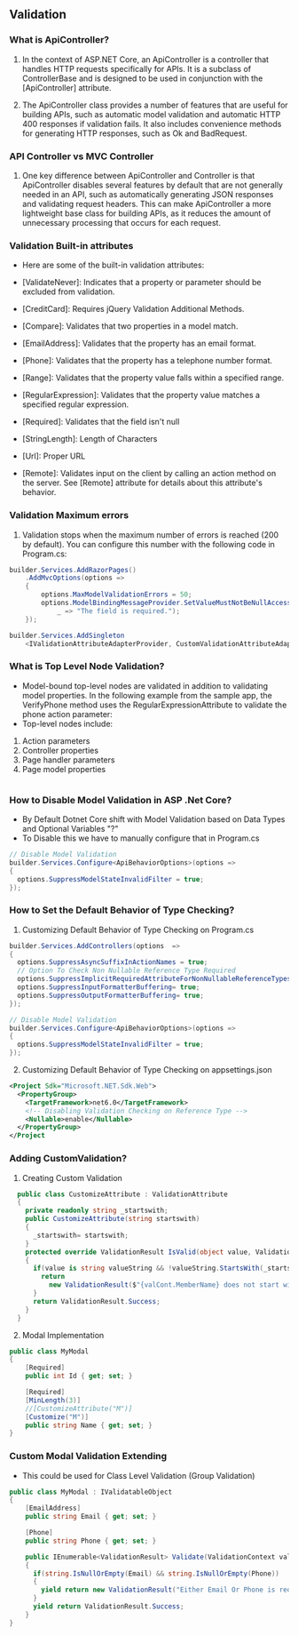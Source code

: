 ## Validation

### What is ApiController?
1. In the context of ASP.NET Core, an ApiController is a controller that handles HTTP requests specifically for APIs. It is a subclass of ControllerBase and is designed to be used in conjunction with the [ApiController] attribute.

2. The ApiController class provides a number of features that are useful for building APIs, such as automatic model validation and automatic HTTP 400 responses if validation fails. It also includes convenience methods for generating HTTP responses, such as Ok and BadRequest.

### API Controller vs MVC Controller
1. One key difference between ApiController and Controller is that ApiController disables several features by default that are not generally needed in an API, such as automatically generating JSON responses and validating request headers. This can make ApiController a more lightweight base class for building APIs, as it reduces the amount of unnecessary processing that occurs for each request.

### Validation Built-in attributes
- Here are some of the built-in validation attributes:

- [ValidateNever]: Indicates that a property or parameter should be excluded from validation.
- [CreditCard]:  Requires jQuery Validation Additional Methods.
- [Compare]: Validates that two properties in a model match.
- [EmailAddress]: Validates that the property has an email format.
- [Phone]: Validates that the property has a telephone number format.
- [Range]: Validates that the property value falls within a specified range.
- [RegularExpression]: Validates that the property value matches a specified regular expression.
- [Required]: Validates that the field isn't null
- [StringLength]: Length of Characters
- [Url]: Proper URL
- [Remote]: Validates input on the client by calling an action method on the server. See [Remote] attribute for details about this attribute's behavior.

### Validation Maximum errors
1. Validation stops when the maximum number of errors is reached (200 by default). You can configure this number with the following code in Program.cs:
```c#
builder.Services.AddRazorPages()
    .AddMvcOptions(options =>
    {
        options.MaxModelValidationErrors = 50;
        options.ModelBindingMessageProvider.SetValueMustNotBeNullAccessor(
            _ => "The field is required.");
    });

builder.Services.AddSingleton
    <IValidationAttributeAdapterProvider, CustomValidationAttributeAdapterProvider>();
```

### What is Top Level Node Validation?
- Model-bound top-level nodes are validated in addition to validating model properties. In the following example from the sample app, the VerifyPhone method uses the RegularExpressionAttribute to validate the phone action parameter:
- Top-level nodes include:

1. Action parameters
2. Controller properties
3. Page handler parameters
4. Page model properties

```c#

```

### How to Disable Model Validation in ASP .Net Core?
- By Default Dotnet Core shift with Model Validation based on Data Types and Optional Variables "?"
- To Disable this we have to manually configure that in Program.cs
```c#
// Disable Model Validation
builder.Services.Configure<ApiBehaviorOptions>(options =>
{
  options.SuppressModelStateInvalidFilter = true;
});
```

### How to Set the Default Behavior of Type Checking?
1. Customizing Default Behavior of Type Checking on Program.cs
```c#
builder.Services.AddControllers(options  =>
{
  options.SuppressAsyncSuffixInActionNames = true;
  // Option To Check Non Nullable Reference Type Required
  options.SuppressImplicitRequiredAttributeForNonNullableReferenceTypes = true;
  options.SuppressInputFormatterBuffering= true;
  options.SuppressOutputFormatterBuffering= true;
});

// Disable Model Validation
builder.Services.Configure<ApiBehaviorOptions>(options =>
{
  options.SuppressModelStateInvalidFilter = true;
});
```
2. Customizing Default Behavior of Type Checking on appsettings.json
```xml
<Project Sdk="Microsoft.NET.Sdk.Web">
  <PropertyGroup>
    <TargetFramework>net6.0</TargetFramework>
    <!-- Disabling Validation Checking on Reference Type -->
    <Nullable>enable</Nullable>
  </PropertyGroup>
</Project
```
### Adding CustomValidation?
1. Creating Custom Validation
```c#
  public class CustomizeAttribute : ValidationAttribute
  {
    private readonly string _startswith;
    public CustomizeAttribute(string startswith)
    {
      _startswith= startswith;
    }
    protected override ValidationResult IsValid(object value, ValidationContext valCont)
    {
      if(value is string valueString && !valueString.StartsWith(_startswith)) {
        return 
          new ValidationResult($"{valCont.MemberName} does not start with {_startswith}");
      }
      return ValidationResult.Success;
    }
  }
```
2. Modal Implementation
```c#
public class MyModal
{
    [Required]
    public int Id { get; set; }

    [Required]
    [MinLength(3)]
    //[CustomizeAttribute("M")]
    [Customize("M")]
    public string Name { get; set; }
}
```
### Custom Modal Validation Extending
- This could be used for Class Level Validation (Group Validation)
```c#
public class MyModal : IValidatableObject
{
    [EmailAddress]
    public string Email { get; set; }

    [Phone]
    public string Phone { get; set; }

    public IEnumerable<ValidationResult> Validate(ValidationContext validationContext)
    {
      if(string.IsNullOrEmpty(Email) && string.IsNullOrEmpty(Phone))
      {
        yield return new ValidationResult("Either Email Or Phone is required", new[] {nameof(Phone), nameof(Email) });
      }
      yield return ValidationResult.Success;
    }
}
```